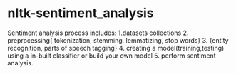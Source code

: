 # nltk-sentiment_analysis
Sentiment analysis process includes:
                            1.datasets collections
                            2. preprocessing{ tokenization, stemming, lemmatizing, stop words}
                            3. {entity recognition, parts of speech tagging}
                            4. creating a model(training,testing) using a in-built classifier or build your own model
                            5. perform sentiment analysis.
                            
                                 
